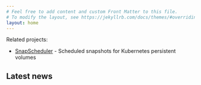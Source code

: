 ```yaml
---
# Feel free to add content and custom Front Matter to this file.
# To modify the layout, see https://jekyllrb.com/docs/themes/#overriding-theme-defaults
layout: home
---
```

Related projects:

- [SnapScheduler][snapscheduler] - Scheduled snapshots for Kubernetes persistent volumes

[snapscheduler]: https://backube.github.io/snapscheduler/

## Latest news
